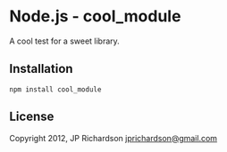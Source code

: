 Node.js - cool_module
==========================

A cool test for a sweet library.



Installation
------------

    npm install cool_module


License
-------

Copyright 2012, JP Richardson <jprichardson@gmail.com>

